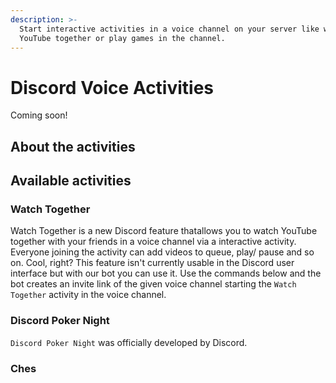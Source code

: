 ```yaml
---
description: >-
  Start interactive activities in a voice channel on your server like watching
  YouTube together or play games in the channel.
---
```


# Discord Voice Activities

Coming soon!

## About the activities

## Available activities

### Watch Together

Watch Together is a new Discord feature thatallows you to watch YouTube together with your friends in a voice channel via a interactive activity. Everyone joining the activity can add videos to queue, play/ pause and so on. Cool, right? This feature isn't currently usable in the Discord user interface but with our bot you can use it. Use the commands below and the bot creates an invite link of the given voice channel starting the `Watch Together` activity in the voice channel.

### Discord Poker Night

`Discord Poker Night` was officially developed by Discord.

### Ches
